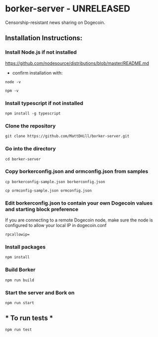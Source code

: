 # borker-server  - UNRELEASED

Censorship-resistant news sharing on Dogecoin.

## Installation Instructions:

### Install Node.js if not installed
https://github.com/nodesource/distributions/blob/master/README.md

* confirm installation with:

```node -v```

```npm -v```

### Install typescript if not installed
```npm install -g typescript```

### Clone the repository
```git clone https://github.com/MattDHill/borker-server.git```

### Go into the directory
```cd borker-server```

### Copy borkerconfig.json and ormconfig.json from samples
```cp borkerconfig-sample.json borkerconfig.json```

```cp ormconfig-sample.json ormconfig.json```

### Edit borkerconfig.json to contain your own Dogecoin values and starting block preference
If you are connecting to a remote Dogecoin node, make sure the node is configured to allow your local IP in dogecoin.conf

```rpcallowip=```

### Install packages
```npm install```

### Build Borker
```npm run build```

### Start the server and Bork on
```npm run start```

## * To run tests *
```npm run test```
